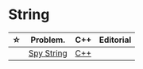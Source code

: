 # String

| ☆   | Problem.                             | C++                                | Editorial |
| --- | ------------------------------------ | ---------------------------------- | -------- |
|     | [Spy String](./spy-string/README.md) | [C++](./spy-string/spy-string.cpp) |          |

